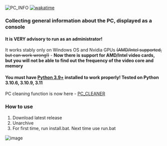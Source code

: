 ![PC_INFO](https://user-images.githubusercontent.com/104412752/236770015-220265be-44e3-491d-bb38-fc1beeb224c0.png)
[![wakatime](https://wakatime.com/badge/github/ShamHyper/PC_INFO.svg)](https://wakatime.com/badge/github/ShamHyper/PC_INFO)

### Collecting general information about the PC, displayed as a console
#### It is **VERY advisory** to run as an administrator!
It works stably only on Windows OS and Nvidia GPUs ~~(AMD/Intel supported, but can work wrong!)~~ - __Now there is support for AMD/Intel video cards, but you will not be able to find out the frequency of the video core and memory__
#### You must have [Python 3.9+](https://www.python.org/downloads/) installed to work properly! Tested on Python 3.10.6, 3.10.9, 3.11
PC cleaning function is now here - [PC_CLEANER](https://github.com/ShamHyper/PC_CLEANER)
### How to use
1. Download latest release
2. Unarchive
3. For first time, run install.bat. Next time use run.bat 

![image](https://github.com/ShamHyper/PC_INFO/assets/104412752/ec7b4ae4-4671-4928-81a1-545270f03b0d)

